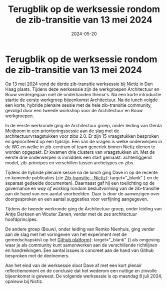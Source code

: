 ﻿---
title: Terugblik op de werksessie rondom de zib-transitie van 13 mei 2024
date: 2024-05-20
authors:
  - arjanvanbremen
slug: terugblik-werksessie-zib-transitie-13-mei-2024
categories:
  - Terugblik
---

# Terugblik op de werksessie rondom de zib-transitie van 13 mei 2024

Op 13 mei 2024 vond de derde zib-transitie werksessie bij Nictiz in Den Haag plaats. Tijdens deze werksessie zijn de
werkgroepen Architectuur en Bouw verdergegaan met de onderhanden thema's. Na een korte introductie startte de eerste
werkgroep bijeenkomst Architectuur. Na de lunch volgde een korte, hybride plenaire sessie met de hele zib-transitie
community, gevolgd door een tweede workshop voor de Architectuur en Bouw werkgroepen.

<!-- more -->

In de eerste werkronde ging de Architectuur groep, onder leiding van Gerda Meijboom in een prioriteringssessie aan de
slag met de architectuurvraagstukken voor zibs 2.0. Er zijn 15 vraagstukken besproken en geprioriteerd op een tijdslijn.
Eén van de vragen is welke onderwerpen in de WG en welke in zib-centrum of team generiek binnen Nictiz dienen te worden
opgepakt. Er kwamen drie clusters van vraagstukken uit. Met de eerste drie onderwerpen is inmiddels een start gemaakt:
achterliggend model, zib-principes en verschillen tussen archetypes en zibs.

Tijdens de hybride plenaire sessie na de lunch ging Dave in op de recente en komende publicaties (zie
[Zib-transitie - Nictiz](https://nictiz.nl/wat-we-doen/activiteiten/zibs/zib-transitie/){: target="_blank" } en de
separaat gedeelde documenten). Daarnaast gaf hij een toelichting op de governance en *way of working* rondom
besluitvorming van de zib-transitie aan de hand van een aantal voorbeelden. Daar is door de aanwezigen over
doorgesproken en een aantal suggesties voor verfijning aangegeven.

Tijdens de tweede werkronde ging de Architectuur groep, onder leiding van Antje Derksen en Wouter Zanen, verder met de
zes architectuur hoofdprincipes.

De andere groep (Bouw), onder leiding van Remko Nienhuis, ging verder aan de slag met het vormgeven van het experiment
met de gereedschapskist op het [Github platform](
https://github.com/Nictiz/zib-transitie-richtlijnen-docs){: target="_blank" }) als omgeving waar je als community kunt
samenwerken aan de verschillende richtlijnen en handreikingen. Een aantal issues is concreet aan de hand van Github
besproken met de deelnemers.

Aan het eind van de werksessie sloot Dave af met een kort plenair reflectiemoment en de conclusie dat het wederom een
nuttige en zinvolle bijeenkomst is geweest. De volgende werksessie is op maandag 8 juli 2024, opnieuw bij Nictiz.